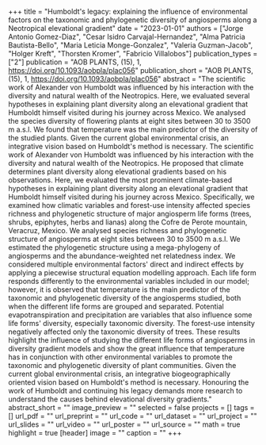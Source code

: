 +++
title = "Humboldt's legacy: explaining the influence of environmental factors on the taxonomic and phylogenetic diversity of angiosperms along a Neotropical elevational gradient"
date = "2023-01-01"
authors = ["Jorge Antonio Gomez-Diaz", "Cesar Isidro Carvajal-Hernandez", "Alma Patricia Bautista-Bello", "Maria Leticia Monge-Gonzalez", "Valeria Guzman-Jacob", "Holger Kreft", "Thorsten Kromer", "Fabricio Villalobos"]
publication_types = ["2"]
publication = "AOB PLANTS, (15), 1, https://doi.org/10.1093/aobpla/plac056"
publication_short = "AOB PLANTS, (15), 1, https://doi.org/10.1093/aobpla/plac056"
abstract = "The scientific work of Alexander von Humboldt was influenced by his interaction with the diversity and natural wealth of the Neotropics. Here, we evaluated several hypotheses in explaining plant diversity along an elevational gradient that Humboldt himself visited during his journey across Mexico. We analysed the species diversity of flowering plants at eight sites between 30 to 3500 m a.s.l. We found that temperature was the main predictor of the diversity of the studied plants. Given the current global environmental crisis, an integrative vision based on Humboldt's method is necessary. The scientific work of Alexander von Humboldt was influenced by his interaction with the diversity and natural wealth of the Neotropics. He proposed that climate determines plant diversity along elevational gradients based on his observations. Here, we evaluated the most prominent climate-based hypotheses in explaining plant diversity along an elevational gradient that Humboldt himself visited during his journey across Mexico. Specifically, we examined how climatic variables and forest-use intensity affected species richness and phylogenetic structure of major angiosperm life forms (trees, shrubs, epiphytes, herbs and lianas) along the Cofre de Perote mountain, Veracruz, Mexico. We analysed species richness and phylogenetic structure of angiosperms at eight sites between 30 to 3500 m a.s.l. We estimated the phylogenetic structure using a mega-phylogeny of angiosperms and the abundance-weighted net relatedness index. We considered multiple environmental factors' direct and indirect effects by applying a piecewise structural equation modelling approach. Each life form responds differently to the environmental variables included in our model; however, it is observed that temperature is the main predictor of the taxonomic and phylogenetic diversity of the angiosperms studied, both when the different life forms are grouped and separated. Potential evapotranspiration and precipitation are variables that also influence some life forms' diversity, especially taxonomic diversity. The forest-use intensity negatively affected only the taxonomic diversity of trees. These results highlight the influence of studying the different life forms of angiosperms in diversity gradient models and show the great influence that temperature has in conjunction with other environmental variables to promote the taxonomic and phylogenetic diversity of plant communities. Given the current global environmental crisis, an integrative biogeographically oriented vision based on Humboldt's method is necessary. Honouring the work of Humboldt and continuing his legacy demands more research to understand the causes behind elevational diversity gradients."
abstract_short = ""
image_preview = ""
selected = false
projects = []
tags = []
url_pdf = ""
url_preprint = ""
url_code = ""
url_dataset = ""
url_project = ""
url_slides = ""
url_video = ""
url_poster = ""
url_source = ""
math = true
highlight = true
[header]
image = ""
caption = ""
+++

